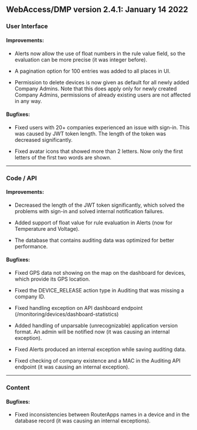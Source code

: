 ## WebAccess/DMP version 2.4.1: January 14 2022

### User Interface

#### Improvements:

* Alerts now allow the use of float numbers in the rule value field, so the evaluation can be more precise (it was integer before).
  
* A pagination option for 100 entries was added to all places in UI.

* Permission to delete devices is now given as default for all newly added Company Admins. Note that this does apply only for newly created Company Admins, permissions of already existing users are not affected in any way.

#### Bugfixes:

* Fixed users with 20+ companies experienced an issue with sign-in. This was caused by JWT token length. The length of the token was decreased significantly.

* Fixed avatar icons that showed more than 2 letters. Now only the first letters of the first two words are shown.

---

### Code / API

#### Improvements:

* Decreased the length of the JWT token significantly, which solved the problems with sign-in and solved internal notification failures.

* Added support of float value for rule evaluation in Alerts (now for Temperature and Voltage).

* The database that contains auditing data was optimized for better performance.

#### Bugfixes:

* Fixed GPS data not showing on the map on the dashboard for devices, which provide its GPS location. 

* Fixed the DEVICE_RELEASE action type in Auditing that was missing a company ID.

* Fixed handling exception on API dashboard endpoint (/monitoring/devices/dashboard-statistics)

* Added handling of unparsable (unrecognizable) application version format. An admin will be notified now (it was causing an internal exception).

* Fixed Alerts produced an internal exception while saving auditing data.

* Fixed checking of company existence and a MAC in the Auditing API endpoint (it was causing an internal exception).
  
---

### Content

#### Bugfixes:

* Fixed inconsistencies between RouterApps names in a device and in the database record (it was causing an internal exceptions).